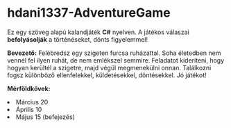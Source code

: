 # hdani1337-AdventureGame

Ez egy szöveg alapú kalandjáték <b>C#</b> nyelven. A játékos válaszai <b>befolyásolják</b> a történéseket, dönts figyelemmel!

<b>Bevezető:</b>
Felébredsz egy szigeten furcsa ruházattal. Soha életedben nem vennél fel ilyen ruhát, de nem emlékszel semmire. Feladatot kideríteni, hogy hogyan kerültél a szigetre, majd végül megmenekülni onnan. Találkozni fogsz különböző ellenfelekkel, küldetésekkel, döntésekkel. Jó játékot!

<b>Mérföldkövek:</b>
  <li>Március 20</li>
  <li>Április 10</li>
  <li>Május 15 (befejezés)</li>
